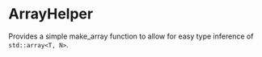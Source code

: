 ArrayHelper
===========

Provides a simple make_array function to allow for easy type inference of `std::array<T, N>`.
